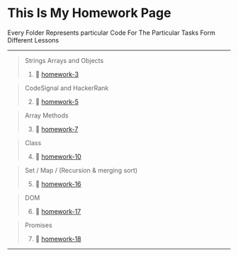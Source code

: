 # This Is My Homework Page

Every Folder Represents particular Code For The Particular Tasks Form Different Lessons

---

> Strings Arrays and Objects
>
> 1.  🔗 [homework-3](https://github.com/sabovyan/homework/tree/master/homework-3)

> CodeSignal and HackerRank
>
> 2.  🔗 [homework-5](https://github.com/sabovyan/homework/tree/master/homework-5)

> Array Methods
>
> 3.  🔗 [homework-7](https://github.com/sabovyan/homework/tree/master/homework-7)

> Class
>
> 4.  🔗 [homework-10](https://github.com/sabovyan/homework/tree/master/homework-10)

> Set / Map / (Recursion & merging sort)
>
> 5.  🔗 [homework-16](https://github.com/sabovyan/homework/tree/master/homework-16)

> DOM
>
> 6.  🔗 [homework-17](https://github.com/sabovyan/homework/tree/master/homework-17)

> Promises
>
> 7.  🔗 [homework-18](https://github.com/sabovyan/homework/tree/master/homework-18)

---
